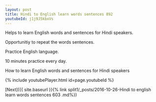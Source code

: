 ```yaml
---
layout: post
title: Hindi to English learn words sentences 892 
youtubeId: j1j9J5kbxVs
---
```

 
 
Helps to learn English words and sentences for Hindi speakers.

Opportunitiy to repeat the words sentences. 

Practice English language. 
 
10 minutes practice every day. 
 
How to learn English words and sentences for Hindi speakers 
 
{% include youtubePlayer.html id=page.youtubeId %}
 
 
[Next]({{ site.baseurl }}{% link  split1/_posts/2016-10-26-Hindi to english learn words sentences 603 .md%})
 
